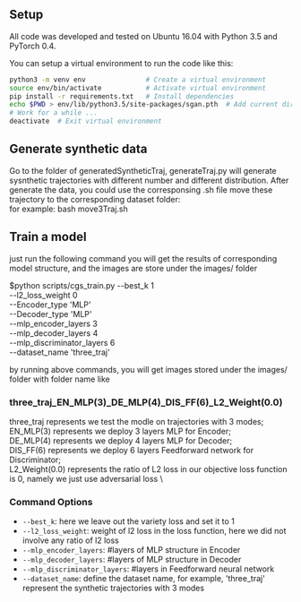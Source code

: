 ## Setup
All code was developed and tested on Ubuntu 16.04 with Python 3.5 and PyTorch 0.4.

You can setup a virtual environment to run the code like this:

```bash
python3 -m venv env               # Create a virtual environment
source env/bin/activate           # Activate virtual environment
pip install -r requirements.txt   # Install dependencies
echo $PWD > env/lib/python3.5/site-packages/sgan.pth  # Add current directory to python path
# Work for a while ...
deactivate  # Exit virtual environment
```

## Generate synthetic data
Go to the folder of generatedSyntheticTraj, generateTraj.py will generate sysnthetic trajectories with different number and different distribution. After generate the data, you could use the corresponsing .sh file move these trajectory to the corresponding dataset folder:\
for example: bash move3Traj.sh

## Train a model
just run the following command you will get the results of corresponding model structure, and the images are store under the images/ folder 

$python scripts/cgs_train.py --best_k 1 \
--l2_loss_weight 0 \
--Encoder_type 'MLP' \
--Decoder_type 'MLP' \
--mlp_encoder_layers 3 \
--mlp_decoder_layers 4 \
--mlp_discriminator_layers 6 \
--dataset_name 'three_traj'

by running above commands, you will get images stored under the images/ folder with folder name like 
### three_traj_EN_MLP(3)_DE_MLP(4)_DIS_FF(6)_L2_Weight(0.0) ###
three_traj represents we test the modle on trajectories with 3 modes; \
EN_MLP(3) represents we deploy 3 layers MLP for Encoder; \
DE_MLP(4) represents we deploy 4 layers MLP for Decoder; \
DIS_FF(6) represents we deploy 6 layers Feedforward network for Discriminator; \
L2_Weight(0.0) represents the ratio of L2 loss in our objective loss function is 0, namely we just use adversarial loss \


### Command Options

- `--best_k`: here we leave out the variety loss and set it to 1
- `--l2_loss_weight`: weight of l2 loss in the loss function, here we did not involve any ratio of l2 loss
- `--mlp_encoder_layers`: #layers of MLP structure in Encoder
- `--mlp_decoder_layers`: #layers of MLP structure in Decoder
- `--mlp_discriminator_layers`: #layers in Feedforward neural network
- `--dataset_name`: define the dataset name, for example, 'three_traj' represent the synthetic trajectories with 3 modes







